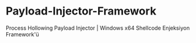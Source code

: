 # Payload-Injector-Framework
Process Hollowing Payload Injector | Windows x64 Shellcode Enjeksiyon Framework'ü

